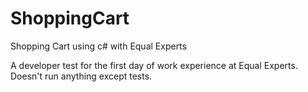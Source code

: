 # ShoppingCart
Shopping Cart using c# with Equal Experts

A developer test for the first day of work experience at Equal Experts. Doesn't run anything except tests.
